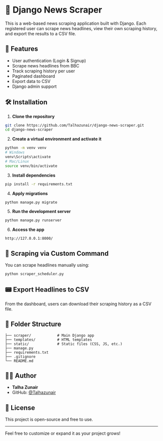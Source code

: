 # 📰 Django News Scraper

This is a web-based news scraping application built with Django. Each registered user can scrape news headlines, view their own scraping history, and export the results to a CSV file.

## 🚀 Features

- User authentication (Login & Signup)
- Scrape news headlines from BBC
- Track scraping history per user
- Paginated dashboard
- Export data to CSV
- Django admin support

## 🛠️ Installation

1. **Clone the repository**  
```bash
git clone https://github.com/Talhazunair/django-news-scraper.git
cd django-news-scraper
```

2. **Create a virtual environment and activate it**
```bash
python -m venv venv
# Windows
venv\Scripts\activate
# Mac/Linux
source venv/bin/activate
```

3. **Install dependencies**
```bash
pip install -r requirements.txt
```

4. **Apply migrations**
```bash
python manage.py migrate
```

5. **Run the development server**
```bash
python manage.py runserver
```

6. **Access the app**
```
http://127.0.0.1:8000/
```

## 🧪 Scraping via Custom Command

You can scrape headlines manually using:

```bash
python scraper_scheduler.py
```

## 📟 Export Headlines to CSV

From the dashboard, users can download their scraping history as a CSV file.

## 📂 Folder Structure

```
├── scraper/            # Main Django app
├── templates/          # HTML templates
├── static/             # Static files (CSS, JS, etc.)
├── manage.py
├── requirements.txt
├── .gitignore
└── README.md
```

## 👨‍💻 Author

- **Talha Zunair**
- GitHub: [@Talhazunair](https://github.com/Talhazunair)

## 📃 License

This project is open-source and free to use.

---

Feel free to customize or expand it as your project grows!

